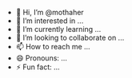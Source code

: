 - 👋 Hi, I’m @mothaher
- 👀 I’m interested in ...
- 🌱 I’m currently learning ...
- 💞️ I’m looking to collaborate on ...
- 📫 How to reach me ...
- 😄 Pronouns: ...
- ⚡ Fun fact: ...

<!---
mothaher/mothaher is a ✨ special ✨ repository because its `README.md` (this file) appears on your GitHub profile.
You can click the Preview link to take a look at your changes.
--->
